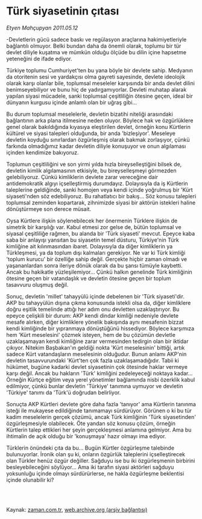 # Türk siyasetinin çıtası

*Etyen Mahçupyan 2011.05.12*

<td class="columnist-detail">
<p>-Devletlerin gücü sadece baskı ve regülasyon araçlarına hakimiyetleriyle bağlantılı olmuyor. Belki bundan daha da önemli olarak, toplumu bir tür devlet diliyle kuşatma ve mümkün olduğu ölçüde bu dilin içine hapsetme yeteneğini de ifade ediyor.</p>
<p>
<div id="haberMetinDiv">
<p>Türkiye toplumu Cumhuriyet'ten bu yana böyle bir devlete sahip. Medyanın da otoritenin sesi ve yardakçısı olma gayreti sayesinde, devlete ideolojik olarak karşı olanlar bile, toplumsal meseleler karşısında bir anda devlet dilini benimseyebiliyor ve bunu hiç de yadırgamıyorlar. Devleti muhatap alarak yapılan siyasi mücadele, sanki toplumsal çeşitliliğin ötesine geçen, ideal bir dünyanın kurgusu içinde anlamlı olan bir uğraş gibi...
<p>Bu durum toplumsal meselelerle, devletin bizatihi niteliği arasındaki bağlantının arka plana itilmesine neden oluyor. Böylece hak ve özgürlüklere genel olarak bakıldığında kıyasıya eleştirilen devlet, örneğin konu Kürtlerin kültürel ve siyasi talepleri olduğunda, bir anda 'bizleşiyor'. Meseleye devletin koyduğu sınırlardan özgürleşmiş olarak bakmak zorlaşıyor, çünkü farkında olmadığımız kadar devletin diliyle konuşuyor ve onun algılaması içinden kendimize bakıyoruz.
<p>Toplumun çeşitliliğini ve son yirmi yılda hızla bireyselleştiğini bilsek de, devletin kimlik algılamasının etkisiyle, bu bireyselleşmeyi görmezden gelebiliyoruz. Çünkü kimliklerin devlete zarar vereceğine dair antidemokratik algıyı içselleştirmiş durumdayız. Dolayısıyla da iş Kürtlerin taleplerine geldiğinde, sanki homojen veya kendi içinde yoğrulmuş bir 'Kürt siyaseti'nden söz edebiliyoruz. Bu rahatlatıcı bir bakış... Söz konusu talepleri toplumsal zeminden kopartarak, zihnimizde siyasi bir aktörün istekleri haline dönüştürmeye son derece müsait.
<p>Oysa Kürtlere ilişkin söylenebilecek her önermenin Türklere ilişkin de simetrik bir karşılığı var. Kabul etmesi zor gelse de, bütün toplumsal ve siyasal çeşitliliğe rağmen, bu alanda bir 'Türk siyaseti' mevcut. Epeyce kaba saba bir anlayışı yansıtan bu siyasetin temel düsturu, Türkiye'nin Türk kimliğine ait kılınmasından ibaret. Dolayısıyla da diğer kimliklerin ya Türkleşmesi, ya da toplum dışı kalmaları gerekiyor. Ne var ki Türk kimliği 'toplum kurucu' bir özelliğe sahip değil. Gerçekte hiçbir zaman olmadı ve yaşananlardan sonra ileriye dönük olarak da bu şansı tümüyle kaybetti. Ancak bu hakikatle yüzleşilemiyor... Çünkü halkın genelinde Türk kimliğinin ötesine geçen bir vatandaşlık ve devletin ötesine geçen bir toplum tasavvuru oluşmuş değil.
<p>Sonuç, devletin 'millet' tahayyülü içinde debelenen bir 'Türk siyaseti'dir. AKP bu tahayyülün dışına çıkma konusunda istekli olsa da, diğer kimliklere doğru eşitlik temelinde attığı her adım onu devletten uzaklaştırıyor. Bu epeyce çelişkili bir durum: AKP kendi dindar kimliği nedeniyle devlete mesafe alırken, diğer kimliklere yönelik bakışında aynı mesafenin bizzat kendi kimliğinde bir yıpranmaya dönüştüğünü hissediyor. Böylece karşımıza hem 'Kürt meselesini' çözmek isteyen, hem de bu çözümün devletle uzaklaşamayan kendi kimliğine zarar vermesinden tedirgin olan bir iktidar çıkıyor. Nitekim Başbakan'ın geldiği nokta 'Kürt meselesinin' bittiği, artık sadece Kürt vatandaşların meselesinin olduğudur. Bunun anlamı AKP'nin devletin tasavvurundaki 'Kürt'ten çok fazla uzaklaşamadığıdır. Tabii ki hükümet, bugüne kadarki devlet siyasetinin çok ötesinde haklar vermeye karşı değil. Ancak bu hakların 'Türk' kimliğini zedeleyeceği noktaya kadar... Örneğin Kürtçe eğitim veya yerel yönetimler bağlamında nisbi özerklik kabul edilmiyor, çünkü bunlar devletin 'Türkiye' tanımına uymuyor ve devletin 'Türkiye' tanımı da 'Türk'ü doğrudan belirliyor.
<p>Sonuçta AKP Kürtleri devlete göre daha fazla 'tanıyor' ama Kürtlerin tanınma isteği ile mukayese edildiğinde tanımamayı sürdürüyor. Görünen o ki bu tür kadim meselelerin gerçek çözümü, ancak Türk kimliğinin 'Türk siyasetinden' özgürleşmesiyle olabilecek. Öte yandan söz konusu çözüm, örneğin Kürtlerin talep ettikleri her şeyin gerçekleşmesi anlamına gelmiyor. Ama bu ihtimalin de açık olduğu bir 'konuşmaya' hazır olmayı ima ediyor.
<p>Türklerin önündeki çıta da bu... Bugün Kürtler özgürleşme talebinde bulunuyorlar. İronik olan şu ki, onların özgürlük taleplerini içselleştirecek olan Türkler henüz özgür değiller. Sağduyu ise bu iki özgürleşmenin birbirini besleyebileceğini söylüyor... Ama iki tarafın siyasi aktörleri sağduyu yoksunluğu içinde olmayı sürdürürlerse, ne hakla özgürleşme beklentisi içinde olunabilir ki? </p></p></p></p></p></p></p></div>
</p>


<p><br>
		 </br></p></td>

Kaynak: [zaman.com.tr](http://zaman.com.tr/yazar.do?yazino=1133176), [web.archive.org (arşiv bağlantısı)](http://web.archive.org/web/20120126031519/http://www.zaman.com.tr/yazar.do?yazino=1133176)
